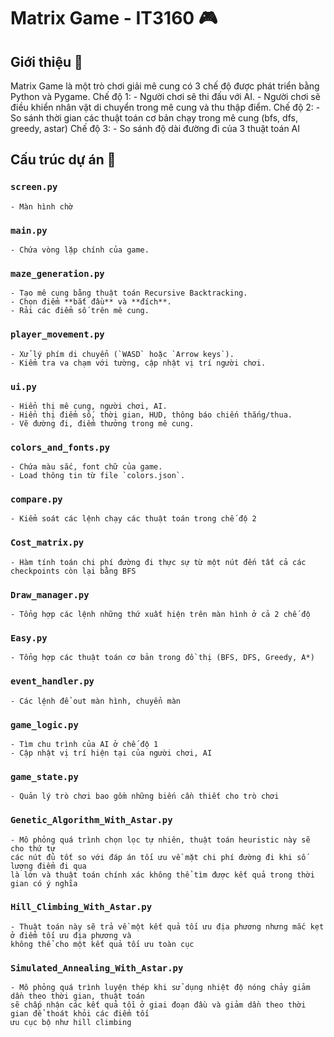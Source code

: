 # Matrix Game - IT3160 🎮

## Giới thiệu 📜
Matrix Game là một trò chơi giải mê cung có 3 chế độ được phát triển bằng Python và Pygame.
Chế độ 1:
    - Người chơi sẽ thi đấu với AI.
    - Người chơi sẽ điều khiển nhân vật di chuyển trong mê cung và thu thập điểm.
Chế độ 2: 
    - So sánh thời gian các thuật toán cơ bản chạy trong mê cung (bfs, dfs, greedy, astar)
Chế độ 3:
    - So sánh độ dài đường đi của 3 thuật toán AI
## Cấu trúc dự án 📂


### `screen.py`
    - Màn hình chờ

### `main.py`
    - Chứa vòng lặp chính của game.

### `maze_generation.py`
    - Tạo mê cung bằng thuật toán Recursive Backtracking.
    - Chọn điểm **bắt đầu** và **đích**.
    - Rải các điểm số trên mê cung.

### `player_movement.py`
    - Xử lý phím di chuyển (`WASD` hoặc `Arrow keys`).
    - Kiểm tra va chạm với tường, cập nhật vị trí người chơi.

### `ui.py`
    - Hiển thị mê cung, người chơi, AI.
    - Hiển thị điểm số, thời gian, HUD, thông báo chiến thắng/thua.
    - Vẽ đường đi, điểm thưởng trong mê cung.

### `colors_and_fonts.py`
    - Chứa màu sắc, font chữ của game.
    - Load thông tin từ file `colors.json`.

### `compare.py`
    - Kiểm soát các lệnh chạy các thuật toán trong chế độ 2

### `Cost_matrix.py`
    - Hàm tính toán chi phí đường đi thực sự từ một nút đến tất cả các checkpoints còn lại bằng BFS

### `Draw_manager.py`
    - Tổng hợp các lệnh những thứ xuất hiện trên màn hình ở cả 2 chế độ

### `Easy.py`
    - Tổng hợp các thuật toán cơ bản trong đồ thị (BFS, DFS, Greedy, A*)

### `event_handler.py`
    - Các lệnh để out màn hình, chuyển màn

### `game_logic.py`
    - Tìm chu trình của AI ở chế độ 1
    - Cập nhật vị trí hiện tại của người chơi, AI

### `game_state.py`
    - Quản lý trò chơi bao gồm những biến cần thiết cho trò chơi
    
### `Genetic_Algorithm_With_Astar.py`
    - Mô phỏng quá trình chọn lọc tự nhiên, thuật toán heuristic này sẽ cho thứ tự 
    các nút đủ tốt so với đáp án tối ưu về mặt chi phí đường đi khi số lượng điểm đi qua
    là lớn và thuật toán chính xác không thể tìm được kết quả trong thời gian có ý nghĩa

### `Hill_Climbing_With_Astar.py`
    - Thuật toán này sẽ trả về một kết quả tối ưu địa phương nhưng mắc kẹt ở điểm tối ưu địa phương và
    không thể cho một kết quả tối ưu toàn cục

### `Simulated_Annealing_With_Astar.py`
    - Mô phỏng quá trình luyện thép khi sử dụng nhiệt độ nóng chảy giảm dần theo thời gian, thuật toán      
    sẽ chấp nhận các kết quả tồi ở giai đoạn đầu và giảm dần theo thời gian để thoát khỏi các điểm tối 
    ưu cục bộ như hill climbing